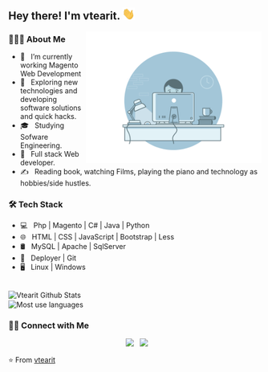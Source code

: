 <h2> Hey there! I'm vtearit. <img src="https://github.com/vtearit/vtearit/blob/master/images/hi.gif" width="25"></h2>
<img align="right" alt="GIF" src="https://github.com/vtearit/vtearit/blob/master/images/vtearit.gif" width="350"/>

<h3> 👨🏻‍💻 About Me </h3>

- 🔭 &nbsp; I’m currently working Magento Web Development
- 🤔 &nbsp; Exploring new technologies and developing software solutions and quick hacks.
- 🎓 &nbsp; Studying Sofware Engineering.
- 💼 &nbsp; Full stack Web developer.
- ✍️ &nbsp; Reading book, watching Films, playing the piano and technology as hobbies/side hustles.

<h3>🛠 Tech Stack</h3>

- 💻 &nbsp; Php | Magento | C# | Java | Python  
- 🌐 &nbsp; HTML | CSS | JavaScript | Bootstrap | Less 
- 🛢 &nbsp; MySQL | Apache | SqlServer
- 🔧 &nbsp; Deployer | Git
- 🖥 &nbsp; Linux | Windows

<br>

<img align="center" src="https://github-readme-stats.vercel.app/api?username=vtearit&include_all_commits=true&count_private=true&show_icons=true&line_height=20&theme=gruvbox" alt="Vtearit Github Stats">

<br>

<img align="center" src="https://github-readme-stats.vercel.app/api/top-langs/?username=vtearit&layout=compact&text_color=daf7dc&bg_color=222222" alt="Most use languages">

<h3> 🤝🏻 Connect with Me </h3>

<p align="center">
  &nbsp; <a href="https://join.skype.com/invite/W2E5PFpwJath" target="_blank" rel="noopener noreferrer"><img src="https://img.icons8.com/plasticine/100/000000/skype.png" width="50" /></a>   
&nbsp; <a href="mailto:vuongvd.se@gmail.com" target="_blank" rel="noopener noreferrer"><img src="https://img.icons8.com/plasticine/100/000000/gmail.png"  width="50" /></a>
</p>

⭐️ From [vtearit](https://github.com/vtearit)
<!---
Vtearit/Vtearit is a ✨ special ✨ repository because its `README.md` (this file) appears on your GitHub profile.
You can click the Preview link to take a look at your changes.
--->
